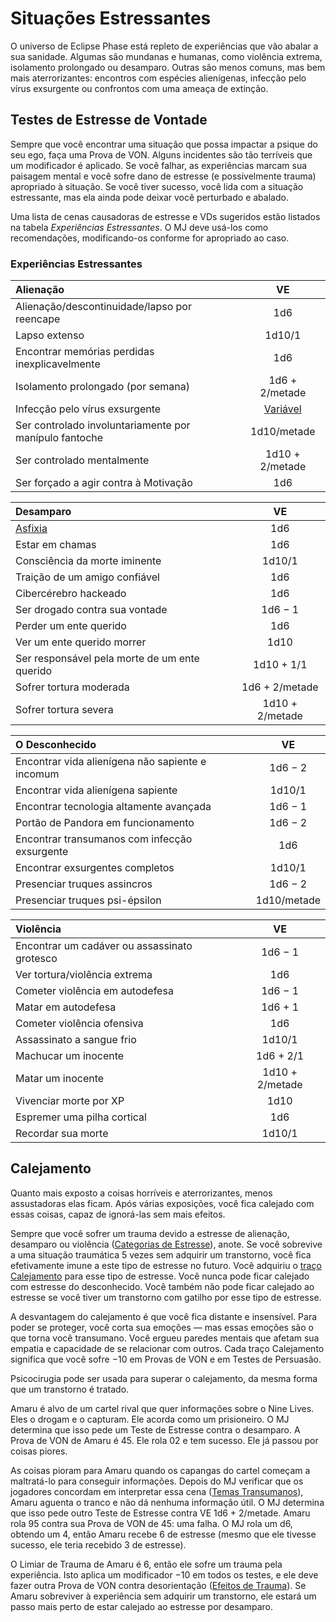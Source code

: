 # Situações Estressantes

O universo de Eclipse Phase está repleto de experiências que vão abalar a sua sanidade. Algumas são mundanas e humanas, como violência extrema, isolamento prolongado ou desamparo. Outras são menos comuns, mas bem mais aterrorizantes: encontros com espécies alienígenas, infecção pelo vírus exsurgente ou confrontos com uma ameaça de extinção.

## Testes de Estresse de Vontade

Sempre que você encontrar uma situação que possa impactar a psique do seu ego, faça uma Prova de VON. Alguns incidentes são tão terríveis que um modificador é aplicado. Se você falhar, as experiências marcam sua paisagem mental e você sofre dano de estresse (e possivelmente trauma) apropriado à situação. Se você tiver sucesso, você lida com a situação estressante, mas ela ainda pode deixar você perturbado e abalado.

Uma lista de cenas causadoras de estresse e VDs sugeridos estão listados na tabela _Experiências Estressantes_. O MJ deve usá-los como recomendações, modificando-os conforme for apropriado ao caso.

<!-- CLEANED blockquote class="table" -->

### Experiências Estressantes

| Alienação                                              |                    VE                     |
|:------------------------------------------------------ |:-----------------------------------------:|
| Alienação/descontinuidade/lapso por reencape           |                    1d6                    |
| Lapso extenso                                          |                  1d10/1                   |
| Encontrar memórias perdidas inexplicavelmente          |                    1d6                    |
| Isolamento prolongado (por semana)                     |              1d6 + 2/metade               |
| Infecção pelo vírus exsurgente                         | [Variável](../18/13-exsurgent-strains.md) |
| Ser controlado involuntariamente por manípulo fantoche |                1d10/metade                |
| Ser controlado mentalmente                             |              1d10 + 2/metade              |
| Ser forçado a agir contra à Motivação                  |                    1d6                    |

| Desamparo                                           |       VE        |
|:--------------------------------------------------- |:---------------:|
| [Asfixia](28-environmental-factors.md#asphyxiation) |       1d6       |
| Estar em chamas                                     |       1d6       |
| Consciência da morte iminente                       |     1d10/1      |
| Traição de um amigo confiável                       |       1d6       |
| Cibercérebro hackeado                               |       1d6       |
| Ser drogado contra sua vontade                      |     1d6 − 1     |
| Perder um ente querido                              |       1d6       |
| Ver um ente querido morrer                          |      1d10       |
| Ser responsável pela morte de um ente querido       |   1d10 + 1/1    |
| Sofrer tortura moderada                             | 1d6 + 2/metade  |
| Sofrer tortura severa                               | 1d10 + 2/metade |

| O Desconhecido                                   |     VE      |
|:------------------------------------------------ |:-----------:|
| Encontrar vida alienígena não sapiente e incomum |   1d6 − 2   |
| Encontrar vida alienígena sapiente               |   1d10/1    |
| Encontrar tecnologia altamente avançada          |   1d6 − 1   |
| Portão de Pandora em funcionamento               |   1d6 − 2   |
| Encontrar transumanos com infecção exsurgente    |     1d6     |
| Encontrar exsurgentes completos                  |   1d10/1    |
| Presenciar truques assincros                     |   1d6 − 2   |
| Presenciar truques psi-épsilon                   | 1d10/metade |

| Violência                                    |       VE        |
|:-------------------------------------------- |:---------------:|
| Encontrar um cadáver ou assassinato grotesco |     1d6 − 1     |
| Ver tortura/violência extrema                |       1d6       |
| Cometer violência em autodefesa              |     1d6 − 1     |
| Matar em autodefesa                          |     1d6 + 1     |
| Cometer violência ofensiva                   |       1d6       |
| Assassinato a sangue frio                    |     1d10/1      |
| Machucar um inocente                         |    1d6 + 2/1    |
| Matar um inocente                            | 1d10 + 2/metade |
| Vivenciar morte por XP                       |      1d10       |
| Espremer uma pilha cortical                  |       1d6       |
| Recordar sua morte                           |     1d10/1      |

<!-- CLEANED /blockquote -->

## Calejamento

Quanto mais exposto a coisas horríveis e aterrorizantes, menos assustadoras elas ficam. Após várias exposições, você fica calejado com essas coisas, capaz de ignorá-las sem mais efeitos.

Sempre que você sofrer um trauma devido a estresse de alienação, desamparo ou violência ([Categorias de Estresse](18-mental-health.md#stress-categories)), anote. Se você sobrevive a uma situação traumática 5 vezes sem adquirir um transtorno, você fica efetivamente imune a este tipo de estresse no futuro. Você adquiriu o [traço Calejamento](../04/28-traits.md#hardening) para esse tipo de estresse. Você nunca pode ficar calejado com estresse do desconhecido. Você também não pode ficar calejado ao estresse se você tiver um transtorno com gatilho por esse tipo de estresse.

A desvantagem do calejamento é que você fica distante e insensível. Para poder se proteger, você corta sua emoções — mas essas emoções são o que torna você transumano. Você ergueu paredes mentais que afetam sua empatia e capacidade de se relacionar com outros. Cada traço Calejamento significa que você sofre −10 em Provas de VON e em Testes de Persuasão.

Psicocirugia pode ser usada para superar o calejamento, da mesma forma que um transtorno é tratado.

<!-- CLEANED blockquote -->

Amaru é alvo de um cartel rival que quer informações sobre o Nine Lives. Eles o drogam e o capturam. Ele acorda como um prisioneiro. O MJ determina que isso pede um Teste de Estresse contra o desamparo. A Prova de VON de Amaru é 45. Ele rola 02 e tem sucesso. Ele já passou por coisas piores.

As coisas pioram para Amaru quando os capangas do cartel começam a maltratá-lo para conseguir informações. Depois do MJ verificar que os jogadores concordam em interpretar essa cena ([Temas Transumanos](../17/07-transhuman-themes.md)), Amaru aguenta o tranco e não dá nenhuma informação útil. O MJ determina que isso pede outro Teste de Estresse contra VE 1d6 + 2/metade. Amaru rola 95 contra sua Prova de VON de 45: uma falha. O MJ rola um d6, obtendo um 4, então Amaru recebe 6 de estresse (mesmo que ele tivesse sucesso, ele teria recebido 3 de estresse).

O Limiar de Trauma de Amaru é 6, então ele sofre um trauma pela experiência. Isto aplica um modificador −10 em todos os testes, e ele deve fazer outra Prova de VON contra desorientação ([Efeitos de Trauma](18-mental-health.md#trauma-effects)). Se Amaru sobreviver à experiência sem adquirir um transtorno, ele estará um passo mais perto de estar calejado ao estresse por desamparo.

<!-- CLEANED /blockquote -->
